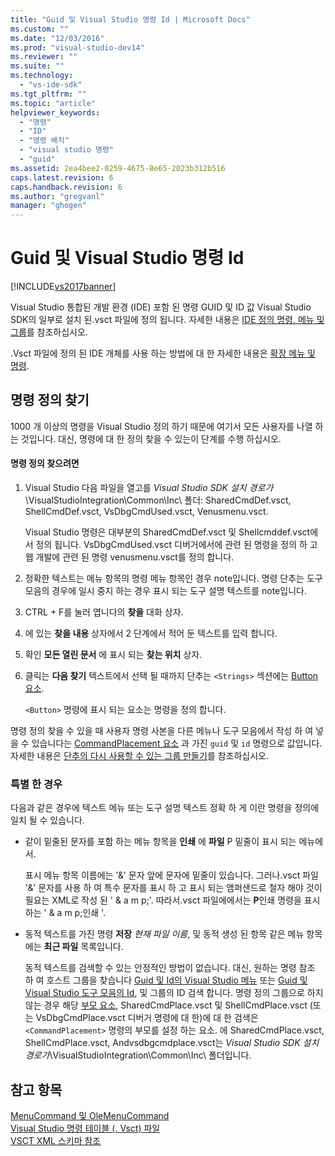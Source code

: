 ```yaml
---
title: "Guid 및 Visual Studio 명령 Id | Microsoft Docs"
ms.custom: ""
ms.date: "12/03/2016"
ms.prod: "visual-studio-dev14"
ms.reviewer: ""
ms.suite: ""
ms.technology: 
  - "vs-ide-sdk"
ms.tgt_pltfrm: ""
ms.topic: "article"
helpviewer_keywords: 
  - "명령"
  - "ID"
  - "명령 배치"
  - "visual studio 명령"
  - "guid"
ms.assetid: 2ea4bee2-0259-4675-8e65-2023b312b516
caps.latest.revision: 6
caps.handback.revision: 6
ms.author: "gregvanl"
manager: "ghogen"
---
```

# Guid 및 Visual Studio 명령 Id
[!INCLUDE[vs2017banner](../../code-quality/includes/vs2017banner.md)]

Visual Studio 통합된 개발 환경 \(IDE\) 포함 된 명령 GUID 및 ID 값 Visual Studio SDK의 일부로 설치 된.vsct 파일에 정의 됩니다.  자세한 내용은 [IDE 정의 명령, 메뉴 및 그룹](../../extensibility/internals/ide-defined-commands-menus-and-groups.md)를 참조하십시오.  
  
 .Vsct 파일에 정의 된 IDE 개체를 사용 하는 방법에 대 한 자세한 내용은 [확장 메뉴 및 명령](../../extensibility/extending-menus-and-commands.md).  
  
## 명령 정의 찾기  
 1000 개 이상의 명령을 Visual Studio 정의 하기 때문에 여기서 모든 사용자를 나열 하는 것입니다.  대신, 명령에 대 한 정의 찾을 수 있는이 단계를 수행 하십시오.  
  
#### 명령 정의 찾으려면  
  
1.  Visual Studio 다음 파일을 열고를  *Visual Studio SDK 설치 경로가*\\VisualStudioIntegration\\Common\\Inc\\ 폴더: SharedCmdDef.vsct, ShellCmdDef.vsct, VsDbgCmdUsed.vsct, Venusmenu.vsct.  
  
     Visual Studio 명령은 대부분의 SharedCmdDef.vsct 및 Shellcmddef.vsct에서 정의 됩니다.  VsDbgCmdUsed.vsct 디버거에서에 관련 된 명령을 정의 하 고 웹 개발에 관련 된 명령 venusmenu.vsct를 정의 합니다.  
  
2.  정확한 텍스트는 메뉴 항목의 명령 메뉴 항목인 경우 note입니다.  명령 단추는 도구 모음의 경우에 일시 중지 하는 경우 표시 되는 도구 설명 텍스트를 note입니다.  
  
3.  CTRL \+ F를 눌러 엽니다의  **찾을** 대화 상자.  
  
4.  에 있는  **찾을 내용** 상자에서 2 단계에서 적어 둔 텍스트를 입력 합니다.  
  
5.  확인  **모든 열린 문서** 에 표시 되는  **찾는 위치** 상자.  
  
6.  클릭는  **다음 찾기** 텍스트에서 선택 될 때까지 단추는 `<Strings>` 섹션에는 [Button 요소](../../extensibility/button-element.md).  
  
     `<Button>` 명령에 표시 되는 요소는 명령을 정의 합니다.  
  
 명령 정의 찾을 수 있을 때 사용자 명령 사본을 다른 메뉴나 도구 모음에서 작성 하 여 넣을 수 있습니다는 [CommandPlacement 요소](../../extensibility/commandplacement-element.md) 과 가진 `guid` 및 `id` 명령으로 값입니다.  자세한 내용은 [단추의 다시 사용할 수 있는 그룹 만들기](../../extensibility/creating-reusable-groups-of-buttons.md)를 참조하십시오.  
  
### 특별 한 경우  
 다음과 같은 경우에 텍스트 메뉴 또는 도구 설명 텍스트 정확 하 게 이란 명령을 정의에 일치 될 수 있습니다.  
  
-   같이 밑줄된 문자를 포함 하는 메뉴 항목을  **인쇄** 에  **파일** P 밑줄이 표시 되는 메뉴에서.  
  
     표시 메뉴 항목 이름에는 '&' 문자 앞에 문자에 밑줄이 있습니다.  그러나.vsct 파일 '&' 문자를 사용 하 여 특수 문자를 표시 하 고 표시 되는 앰퍼샌드로 철자 해야 것이 필요는 XML로 작성 된 ' & a m p;'.  따라서.vsct 파일에에서는  **P**인쇄 명령을 표시 하는 ' & a m p;인쇄 '.  
  
-   동적 텍스트를 가진 명령  **저장** *현재 파일 이름*, 및 동적 생성 된 항목 같은 메뉴 항목에는  **최근 파일** 목록입니다.  
  
     동적 텍스트를 검색할 수 있는 안정적인 방법이 없습니다.  대신, 원하는 명령 참조 하 여 호스트 그룹을 찾습니다 [Guid 및 Id의 Visual Studio 메뉴](../../extensibility/internals/guids-and-ids-of-visual-studio-menus.md) 또는 [Guid 및 Visual Studio 도구 모음의 Id](../../extensibility/internals/guids-and-ids-of-visual-studio-toolbars.md), 및 그룹의 ID 검색 합니다.  명령 정의 그룹으로 하지 않는 경우 해당 [부모 요소](../../extensibility/parent-element.md), SharedCmdPlace.vsct 및 ShellCmdPlace.vsct \(또는 VsDbgCmdPlace.vsct 디버거 명령에 대 한\)에 대 한 검색은 `<CommandPlacement>` 명령의 부모를 설정 하는 요소.  에 SharedCmdPlace.vsct, ShellCmdPlace.vsct, Andvsdbgcmdplace.vsct는  *Visual Studio SDK 설치 경로가*\\VisualStudioIntegration\\Common\\Inc\\ 폴더입니다.  
  
## 참고 항목  
 [MenuCommand 및 OleMenuCommand](../../misc/menucommands-vs-olemenucommands.md)   
 [Visual Studio 명령 테이블 \(. Vsct\) 파일](../../extensibility/internals/visual-studio-command-table-dot-vsct-files.md)   
 [VSCT XML 스키마 참조](../../extensibility/vsct-xml-schema-reference.md)